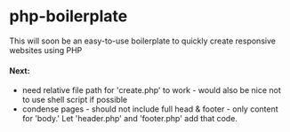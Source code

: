 # php-boilerplate

This will soon be an easy-to-use boilerplate to quickly create responsive websites using PHP

#### Next:
 - need relative file path for 'create.php' to work - would also be nice not to use shell script if possible
 - condense pages - should not include full head & footer - only content for 'body.' Let 'header.php' and 'footer.php' add that code.
